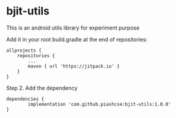 # bjit-utils
This is an android utils library for experiment purpose

Add it in your root build.gradle at the end of repositories:

	allprojects {
		repositories {
			...
			maven { url 'https://jitpack.io' }
		}
	}
Step 2. Add the dependency

	dependencies {
	        implementation 'com.github.piashcse:bjit-utils:1.0.0'
	}
